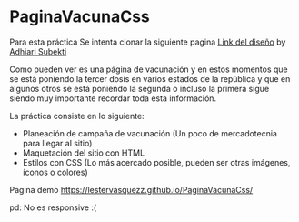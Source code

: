 # PaginaVacunaCss


Para esta práctica Se intenta clonar la siguiente pagina [Link del diseño](./landingVacunación.png) by [Adhiari Subekti](https://dribbble.com/Adhiari_is)

Como pueden ver es una página de vacunación y en estos momentos que se está poniendo la tercer dosis en varios estados de la república y que en algunos otros se está poniendo la segunda o incluso la primera sigue siendo muy importante recordar toda esta información.

La práctica consiste en lo siguiente:

- Planeación de campaña de vacunación (Un poco de mercadotecnia para llegar al sitio)
- Maquetación del sitio con HTML
- Estilos con CSS (Lo más acercado posible, pueden ser otras imágenes, íconos o colores)

Pagina demo https://lestervasquezz.github.io/PaginaVacunaCss/

pd: No es responsive :( 

